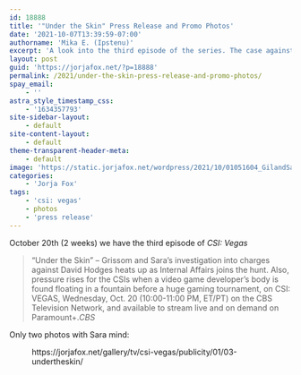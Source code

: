 ```yaml
---
id: 18888
title: '"Under the Skin" Press Release and Promo Photos'
date: '2021-10-07T13:39:59-07:00'
authorname: 'Mika E. (Ipstenu)'
excerpt: 'A look into the third episode of the series. The case against Hodges gets deeper.'
layout: post
guid: 'https://jorjafox.net/?p=18888'
permalink: /2021/under-the-skin-press-release-and-promo-photos/
spay_email:
    - ''
astra_style_timestamp_css:
    - '1634357793'
site-sidebar-layout:
    - default
site-content-layout:
    - default
theme-transparent-header-meta:
    - default
image: 'https://static.jorjafox.net/wordpress/2021/10/01051604_GilandSarahinlab-2.jpg'
categories:
    - 'Jorja Fox'
tags:
    - 'csi: vegas'
    - photos
    - 'press release'
---
```


October 20th (2 weeks) we have the third episode of _CSI: Vegas_

<blockquote class="wp-block-quote">“Under the Skin” – Grissom and Sara’s investigation into charges against David Hodges heats up as Internal Affairs joins the hunt. Also, pressure rises for the CSIs when a video game developer’s body is found floating in a fountain before a huge gaming tournament, on CSI: VEGAS, Wednesday, Oct. 20 (10:00-11:00 PM, ET/PT) on the CBS Television Network, and available to stream live and on demand on Paramount+.<cite>CBS</cite></blockquote>

Only two photos with Sara mind:

<figure class="wp-block-embed is-type-wp-embed is-provider-03-under-the-skin-fans-of-lefox-gallery wp-block-embed-03-under-the-skin-fans-of-lefox-gallery"><div class="wp-block-embed__wrapper">
https://jorjafox.net/gallery/tv/csi-vegas/publicity/01/03-undertheskin/
</div></figure>


